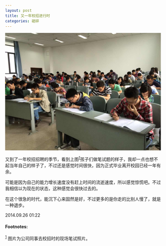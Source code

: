 ```yaml
---
layout: post
title: 又一年校招进行时
categories: 砸碎
---
```


<img src="/images/201408/20140926_campus_recruitment.jpg" width="700px" alt="校园招聘"/> <br />

又到了一年校招招聘的季节，看到上图<sup><a href="#fn:1" name="fnref:1">1</a></sup>孩子们做笔试题的样子，我却一点也想不起当年自己的样子了，不过还是感觉时间很快，因为正式毕业离开校园已经一年有余。

可能是因为自己的能力增长速度没有赶上时间的流逝速度，所以感觉惊慌吧。不过我相信以为现在的状态，这种感觉会很快过去的。

在这个很急的时代，能沉下心来固然是好，不过更多的是你走的比别人慢了，就是一种退步。

2014.09.26 01:22

#### Footnotes: ####

<sup><a href="#fnref:1" name="fn:1">1</a></sup> 图片为公司同事去校招时的现场笔试照片。
